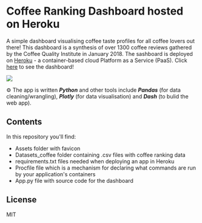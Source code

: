 # Coffee Ranking Dashboard hosted on Heroku

A simple dashboard visualising coffee taste profiles for all coffee lovers out there! This dashboard is a synthesis of over 1300 coffee reviews gathered by the Coffee Quality Institute in January 2018. The sashboard is deployed on [Heroku]() - a container-based cloud Platform as a Service (PaaS). Click [here](https://coffee-dashboard-sandra.herokuapp.com/) to see the dashboard!

<p align="centre">
  <a href="https://coffee-dashboard-sandra.herokuapp.com/" title="Coffee Dashboard">
    <img src="https://user-images.githubusercontent.com/55002027/115780382-01393f80-a3b1-11eb-8466-0e48d44f470c.png" />
  </a>
</p>

⚙ The app is written ***Python*** and other tools include ***Pandas*** (for data cleaning/wrangling), ***Plotly*** (for data visualisation) and ***Dash*** (to bulid the web app).

## Contents
In this repository you'll find:
- Assets folder with favicon
- Datasets_coffee folder containing .csv files with coffee ranking data
- requirements.txt files needed when deploying an app in Heroku
- Procfile file which is a mechanism for declaring what commands are run by your application's containers
- App.py file with source code for the dashboard  


## License
MIT
